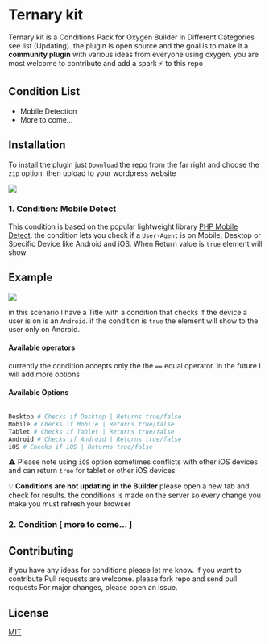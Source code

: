 # Ternary kit

Ternary kit is a Conditions Pack for Oxygen Builder in Different Categories see list (Updating). the plugin is open source and the goal is to make it a **community plugin** with various ideas from everyone using oxygen. you are most welcome to contribute and add a spark ⚡ to this repo   

## Condition List

- Mobile Detection 
- More to come...

## Installation

To install the plugin just `Download` the repo from the far right and choose the `zip` option. then upload to your wordpress website

![](https://i.imgur.com/rraBFV7.png)

### 1. Condition: Mobile Detect

This condition is based on the popular lightweight library [PHP Mobile Detect](http://mobiledetect.net/). the condition lets you check if a `User-Agent` is on Mobile, Desktop or Specific Device like Android and iOS. When Return value is `true` element will show

## Example
![](https://i.imgur.com/O4i2BrP.png)

in this scenario I have a Title with a condition that checks if the device a user is on is an `Android`. if the condition is `true` the element will show to the user only on Android.

#### Available operators 

currently the condition accepts only the the `==` equal operator. in the future I will add more options

#### Available Options

```php

Desktop # Checks if Desktop | Returns true/false 
Mobile # Checks if Mobile | Returns true/false
Tablet # Checks if Tablet | Returns true/false
Android # Checks if Android | Returns true/false
iOS # Checks if iOS | Returns true/false
```

⚠️ Please note using `iOS` option sometimes conflicts with other iOS devices and can return `true` for tablet or other iOS devices

💡 **Conditions are not updating in the Builder** please open a new tab and check for results. the conditions is made on the server so every change you make you must refresh your browser 

### 2. Condition [ more to come... ]

## Contributing
if you have any ideas for conditions please let me know.
if you want to contribute Pull requests are welcome. please fork repo and send pull requests
For major changes, please open an issue.

## License
[MIT](https://choosealicense.com/licenses/mit/)

